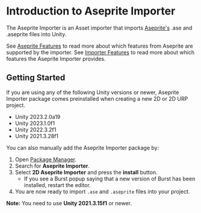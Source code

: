# Introduction to Aseprite Importer

The Aseprite Importer is an Asset importer that imports [Aseprite's](https://www.aseprite.org/) .ase and .aseprite files into Unity.

See [Aseprite Features](AsepriteFeatures) to read more about which features from Aseprite are supported by the importer. See [Importer Features](ImporterFeatures) to read more about which features the Aseprite Importer provides.

## Getting Started
If you are using any of the following Unity versions or newer, Aseprite Importer package comes preinstalled when creating a new 2D or 2D URP project.

- Unity 2023.2.0a19
- Unity 2023.1.0f1
- Unity 2022.3.2f1
- Unity 2021.3.28f1

You can also manually add the Aseprite Importer package by:
1. Open [Package Manager](https://docs.unity3d.com/Manual/upm-ui.html).
2. Search for **Aseprite Importer**.
3. Select **2D Aseprite Importer** and press the **install** button.
    - If you see a Burst popup saying that a new version of Burst has been installed, restart the editor.
4. You are now ready to import `.ase` and `.aseprite` files into your project.

**Note:** You need to use **Unity 2021.3.15f1** or newer.
